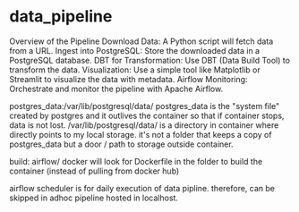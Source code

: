 # data_pipeline

Overview of the Pipeline
Download Data: A Python script will fetch data from a URL.
Ingest into PostgreSQL: Store the downloaded data in a PostgreSQL database.
DBT for Transformation: Use DBT (Data Build Tool) to transform the data.
Visualization: Use a simple tool like Matplotlib or Streamlit to visualize the data with metadata.
Airflow Monitoring: Orchestrate and monitor the pipeline with Apache Airflow.



postgres_data:/var/lib/postgresql/data/
postgres_data is the "system file" created by postgres and it outlives the container so that if container stops, data is not lost. 
/var/lib/postgresql/data/ is a directory in container where directly points to  my local storage. it's not a folder that keeps a copy of postgres_data but a door / path to storage outside container. 


build: airflow/ 
docker will look for Dockerfile in the folder to build the container (instead of pulling from docker hub)

airflow scheduler is for daily execution of data pipline. therefore, can be skipped in adhoc pipeline hosted in localhost. 
